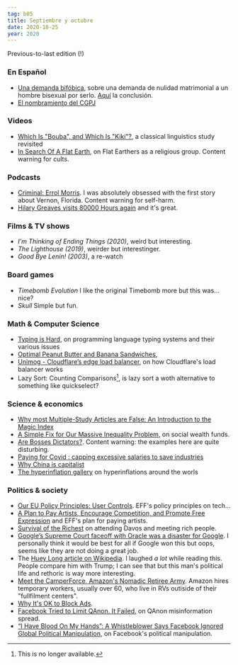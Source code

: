 ```yaml
---
tag: b05
title: Septiembre y octubre
date: 2020-10-25
year: 2020
---
```


Previous-to-last edition (!)

### En Español

- [Una demanda bifóbica](http://asihablociceron.blogspot.com/2020/10/una-demanda-bifobica.html), sobre una demanda de nulidad matrimonial a un hombre bisexual por serlo. [Aquí](https://elpais.com/sociedad/2020-10-20/una-juez-condena-a-un-hombre-por-ocultar-a-su-esposa-que-habia-tenido-relaciones-homosexuales.html#comentarios) la conclusión.
- [El nombramiento del CGPJ](http://asihablociceron.blogspot.com/2020/10/el-nombramiento-del-cgpj.html)

### Videos

- [Which Is "Bouba", and Which Is "Kiki"?](https://www.youtube.com/watch?v=1TDIAObsqcs), a classical linguistics study revisited
- [In Search Of A Flat Earth](https://youtu.be/JTfhYyTuT44), on Flat Earthers as a religious group. Content warning for cults.

### Podcasts

- [Criminal: Errol Morris](https://thisiscriminal.com/episode-148-errol-morris-9-25-2020/). I was absolutely obsessed with the first story about Vernon, Florida. Content warning for self-harm.
- [Hilary Greaves visits 80000 Hours again](https://80000hours.org/podcast/episodes/hilary-greaves-comparing-existence-and-non-existence/) and it's great.

### Films & TV shows

- *I’m Thinking of Ending Things (2020)*, weird but interesting.
- *The Lighthouse (2019)*, weirder but interestinger.
- *Good Bye Lenin! (2003)*, a re-watch

### Board games

- *Timebomb Evolution* I like the original Timebomb more but this was… nice?
- *Skull* Simple but fun.

### Math & Computer Science

- [Typing is Hard](https://3fx.ch/typing-is-hard.html), on programming language typing systems and their various issues
- [Optimal Peanut Butter and Banana Sandwiches](https://www.ethanrosenthal.com/2020/08/25/optimal-peanut-butter-and-banana-sandwiches/),
- [Unimog - Cloudflare’s edge load balancer](https://blog.cloudflare.com/unimog-cloudflares-edge-load-balancer/), on how Cloudflare's load balancer works
- Lazy Sort: Counting Comparisons[^link], is lazy sort a woth alternative to something like quickselect?

[^link]: This is no longer available.

### Science & economics

- [Why most Multiple-Study Articles are False: An Introduction to the Magic Index](https://replicationindex.com/2018/02/18/why-most-multiple-study-articles-are-false-an-introduction-to-the-magic-index/)
- [A Simple Fix for Our Massive Inequality Problem](https://www.nytimes.com/2017/11/30/opinion/inequality-social-wealth-fund.html), on social wealth funds.
- [Are Bosses Dictators?](https://www.newyorker.com/books/page-turner/are-bosses-dictators). Content warning: the examples here are quite disturbing.
- [Paying for Covid : capping excessive salaries to save industries](https://autonomy.work/portfolio/payratios/)
- [Why China is capitalist](https://lausan.hk/2020/why-china-is-capitalist/)
- [The hyperinflation gallery](https://lcamtuf.coredump.cx/hyper/?s=09) on hyperinflations around the worls

### Politics & society

- [Our EU Policy Principles: User Controls](https://www.eff.org/deeplinks/2020/08/our-eu-policy-principles-user-controls). EFF's policy principles on tech…
- [A Plan to Pay Artists, Encourage Competition, and Promote Free Expression](https://www.eff.org/deeplinks/2020/05/plan-pay-artists-encourage-competition-and-promote-free-expression) and EFF's plan for paying artists.
- [Survival of the Richest](https://onezero.medium.com/survival-of-the-richest-9ef6cddd0cc1) on attending Davos and meeting rich people.
- [Google’s Supreme Court faceoff with Oracle was a disaster for Google](https://arstechnica.com/tech-policy/2020/10/googles-supreme-court-faceoff-with-oracle-was-a-disaster-for-google). I personally think it would be best for all if Google won this but oops, seems like they are not doing a great job.
- The [Huey Long article on Wikipedia](https://en.wikipedia.org/wiki/Huey_Long). I laughed *a lot* while reading this. People compare him with Trump; I can see that but this man's political life and rethoric is way more interesting.
- [Meet the CamperForce, Amazon's Nomadic Retiree Army](https://www.wired.com/story/meet-camperforce-amazons-nomadic-retiree-army/). Amazon hires temporary workers, usually over 60, who live in RVs outiside of their "fullfilment centers".
- [Why It's OK to Block Ads](http://blog.practicalethics.ox.ac.uk/2015/10/why-its-ok-to-block-ads/).
- [Facebook Tried to Limit QAnon. It Failed.](https://www.nytimes.com/2020/09/18/technology/facebook-tried-to-limit-qanon-it-failed.html) on QAnon misinformation spread.
- [“I Have Blood On My Hands”: A Whistleblower Says Facebook Ignored Global Political Manipulation](https://www.buzzfeednews.com/article/craigsilverman/facebook-ignore-political-manipulation-whistleblower-memo), on Facebook's political manipulation.
